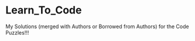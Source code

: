 # Learn_To_Code
My Solutions (merged with Authors or Borrowed from Authors) for the Code Puzzles!!!
